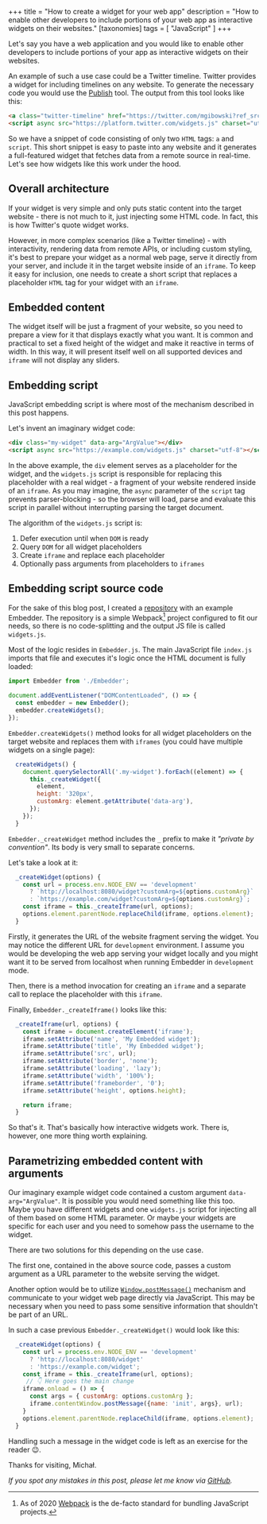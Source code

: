 +++
title = "How to create a widget for your web app"
description = "How to enable other developers to include portions of your web app as interactive widgets on their websites."
[taxonomies]
tags = [ "JavaScript" ]
+++

Let's say you have a web application and you would like to enable other developers to include portions of your app as interactive widgets on their websites.

An example of such a use case could be a Twitter timeline. Twitter provides a widget for including timelines on any website. To generate the necessary code you would use the [Publish](https://publish.twitter.com) tool. The output from this tool looks like this:

```HTML
<a class="twitter-timeline" href="https://twitter.com/mgibowski?ref_src=twsrc%5Etfw">Tweets by mgibowski</a>
<script async src="https://platform.twitter.com/widgets.js" charset="utf-8"></script>
```

So we have a snippet of code consisting of only two `HTML` tags: `a` and `script`. This short snippet is easy to paste into any website and it generates a full-featured widget that fetches data from a remote source in real-time. Let's see how widgets like this work under the hood.

## Overall architecture

If your widget is very simple and only puts static content into the target website - there is not much to it, just injecting some HTML code. In fact, this is how Twitter's quote widget works.

However, in more complex scenarios (like a Twitter timeline) - with interactivity, rendering data from remote APIs, or including custom styling, it's best to prepare your widget as a normal web page, serve it directly from your server, and include it in the target website inside of an `iframe`. To keep it easy for inclusion, one needs to create a short script that replaces a placeholder `HTML` tag for your widget with an `iframe`.

## Embedded content

The widget itself will be just a fragment of your website, so you need to prepare a view for it that displays exactly what you want. It is common and practical to set a fixed height of the widget and make it reactive in terms of width. In this way, it will present itself well on all supported devices and `iframe` will not display any sliders.

## Embedding script

JavaScript embedding script is where most of the mechanism described in this post happens.

Let's invent an imaginary widget code:

```HTML
<div class="my-widget" data-arg="ArgValue"></div>
<script async src="https://example.com/widgets.js" charset="utf-8"></script>
```

In the above example, the `div` element serves as a placeholder for the widget, and the `widgets.js` script is responsible for replacing this placeholder with a real widget - a fragment of your website rendered inside of an `iframe`. As you may imagine, the `async` parameter of the `script` tag prevents parser-blocking - so the browser will load, parse and evaluate this script in parallel without interrupting parsing the target document.

The algorithm of the `widgets.js` script is:

1. Defer execution until when `DOM` is ready
2. Query `DOM` for all widget placeholders
3. Create `iframe` and replace each placeholder
4. Optionally pass arguments from placeholders to `iframes`

## Embedding script source code

For the sake of this blog post, I created a [repository](https://github.com/mgibowski/widget-embedder-example) with an example Embedder. The repository is a simple Webpack[^1] project configured to fit our needs, so there is no code-splitting and the output JS file is called `widgets.js`.

Most of the logic resides in `Embedder.js`. The main JavaScript file `index.js` imports that file and executes it's logic once the HTML document is fully loaded:

```Javascript
import Embedder from './Embedder';

document.addEventListener("DOMContentLoaded", () => {
  const embedder = new Embedder();
  embedder.createWidgets();
});
```

`Embedder.createWidgets()` method looks for all widget placeholders on the target website and replaces them with `iframes` (you could have multiple widgets on a single page):

```Javascript
  createWidgets() {
    document.querySelectorAll('.my-widget').forEach((element) => {
      this._createWidget({
        element,
        height: '320px',
        customArg: element.getAttribute('data-arg'),
      });
    });
  }
```

`Embedder._createWidget` method includes the `_` prefix to make it _"private by convention"_. Its body is very small to separate concerns.

Let's take a look at it:

```Javascript
  _createWidget(options) {
    const url = process.env.NODE_ENV == 'development'
      ? `http://localhost:8080/widget?customArg=${options.customArg}`
      : `https://example.com/widget?customArg=${options.customArg}`;
    const iframe = this._createIframe(url, options);
    options.element.parentNode.replaceChild(iframe, options.element);
  }
```

Firstly, it generates the URL of the website fragment serving the widget. You may notice the different URL for `development` environment. I assume you would be developing the web app serving your widget locally and you might want it to be served from localhost when running Embedder in `development` mode.

Then, there is a method invocation for creating an `iframe` and a separate call to replace the placeholder with this `iframe`.

Finally, `Embedder._createIframe()` looks like this:

```Javascript
  _createIframe(url, options) {
    const iframe = document.createElement('iframe');
    iframe.setAttribute('name', 'My Embedded widget');
    iframe.setAttribute('title', 'My Embedded widget');
    iframe.setAttribute('src', url);
    iframe.setAttribute('border', 'none');
    iframe.setAttribute('loading', 'lazy');
    iframe.setAttribute('width', '100%');
    iframe.setAttribute('frameborder', '0');
    iframe.setAttribute('height', options.height);

    return iframe;
  }
```

So that's it. That's basically how interactive widgets work.
There is, however, one more thing worth explaining.

## Parametrizing embedded content with arguments

Our imaginary example widget code contained a custom argument `data-arg="ArgValue"`. It is possible you would need something like this too. Maybe you have different widgets and one `widgets.js` script for injecting all of them based on some HTML parameter. Or maybe your widgets are specific for each user and you need to somehow pass the username to the widget.

There are two solutions for this depending on the use case.

The first one, contained in the above source code, passes a custom argument as a URL parameter to the website serving the widget.

Another option would be to utilize [`Window.postMessage()`](https://developer.mozilla.org/en-US/docs/Web/API/Window/postMessage) mechanism and communicate to your widget web page directly via JavaScript. This may be necessary when you need to pass some sensitive information that shouldn't be part of an URL.

In such a case previous `Embedder._createWidget()` would look like this:

```Javascript
  _createWidget(options) {
    const url = process.env.NODE_ENV == 'development'
      ? 'http://localhost:8080/widget'
      : 'https://example.com/widget';
    const iframe = this._createIframe(url, options);
     // 👇 Here goes the main change
    iframe.onload = () => {
      const args = { customArg: options.customArg };
      iframe.contentWindow.postMessage({name: 'init', args}, url);
    }
    options.element.parentNode.replaceChild(iframe, options.element);
  }
```

Handling such a message in the widget code is left as an exercise for the reader 😉.

Thanks for visiting,
Michał.

_If you spot any mistakes in this post, please let me know via [GitHub](https://github.com/mgibowski/mgibowski.dev/pull/1/files)._

[^1]: As of 2020 [Webpack](https://webpack.js.org/) is the de-facto standard for bundling JavaScript projects.
